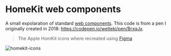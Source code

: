 # HomeKit web components

A small expolaration of standard [web components](https://developer.mozilla.org/en-US/docs/Web/Web_Components). This code is from a pen I originally created in 2018: https://codepen.io/welteki/pen/BrxqJx.

> The Apple HomKit icons where recreated using [Figma](https://www.figma.com)

![homekit-icons](https://user-images.githubusercontent.com/16267532/119279949-0e0ab680-bc2f-11eb-86cc-8c4e7a4885c8.gif)
